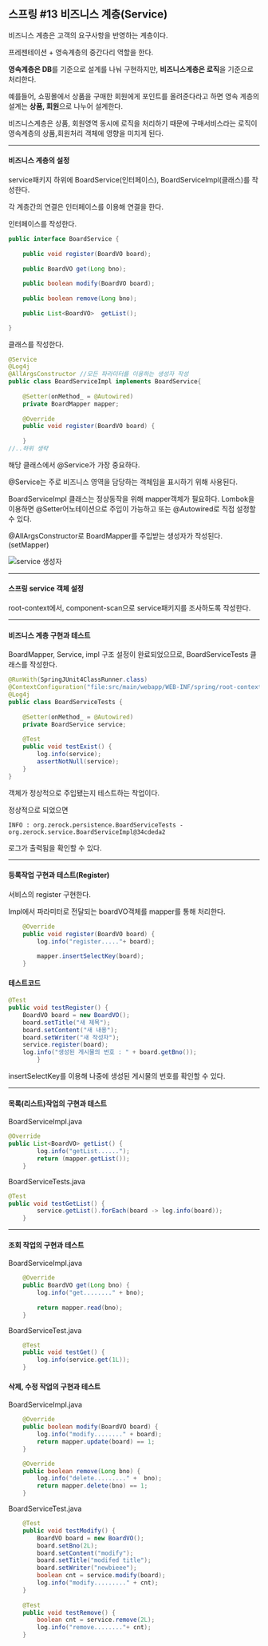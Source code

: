 ## 스프링 #13 비즈니스 계층(Service)





비즈니스 계층은 고객의 요구사항을 반영하는 계층이다.

프레젠테이션 + 영속계층의 중간다리 역할을 한다.

**영속계층은 DB**를 기준으로 설계를 나눠 구현하지만, **비즈니스계층은 로직**을 기준으로 처리한다.



예를들어, 쇼핑몰에서 상품을 구매한 회원에게 포인트를 올려준다라고 하면 영속 계층의 설계는 **상품, 회원**으로 나누어 설계한다.

비즈니스계층은 상품, 회원영역 동시에 로직을 처리하기 때문에 구매서비스라는 로직이 영속계층의 상품,회원처리 객체에 영향을 미치게 된다.



---



#### 비즈니스 계층의 설정

service패키지 하위에 BoardService(인터페이스), BoardServiceImpl(클래스)를 작성한다.

각 계층간의 연결은 인터페이스를 이용해 연결을 한다.



인터페이스를 작성한다.

```java
public interface BoardService {
	
	public void register(BoardVO board);
	
	public BoardVO get(Long bno);
	
	public boolean modify(BoardVO board);
	
	public boolean remove(Long bno);
	
	public List<BoardVO>  getList();

}

```



클래스를 작성한다.

```java
@Service
@Log4j
@AllArgsConstructor //모든 파라미터를 이용하는 생성자 작성
public class BoardServiceImpl implements BoardService{
    
    @Setter(onMethod_ = @Autowired)
	private BoardMapper mapper;
	
	@Override
	public void register(BoardVO board) {
		
	}
//..하위 생략
```

해당 클래스에서 @Service가 가장 중요하다.

@Service는 주로 비즈니스 영역을 담당하는 객체임을 표시하기 위해 사용된다.

BoardServiceImpl 클래스는 정상동작을 위해 mapper객체가 필요하다. Lombok을 이용하면 @Setter어노테이션으로 주입이 가능하고 또는 @Autowired로 직접 설정할 수 있다.



@AllArgsConstructor로 BoardMapper를 주입받는 생성자가 작성된다.(setMapper)

![service 생성자](https://user-images.githubusercontent.com/55486644/82112673-1b72a280-978a-11ea-8cc5-a6fd0acc1aed.JPG)



---

#### 스프링 service 객체 설정

root-context에서, component-scan으로 service패키지를 조사하도록 작성한다.



---

#### 비즈니스 계층 구현과 테스트

BoardMapper, Service, impl 구조 설정이 완료되었으므로, BoardServiceTests 클래스를 작성한다.

```java
@RunWith(SpringJUnit4ClassRunner.class)
@ContextConfiguration("file:src/main/webapp/WEB-INF/spring/root-context.xml")
@Log4j
public class BoardServiceTests {
	
	@Setter(onMethod_ = @Autowired)
	private BoardService service;
	
	@Test
	public void testExist() {
		log.info(service);
		assertNotNull(service);
	}
}

```

객체가 정상적으로 주입됐는지 테스트하는 작업이다.

정상적으로 되었으면 

```
INFO : org.zerock.persistence.BoardServiceTests - org.zerock.service.BoardServiceImpl@34cdeda2
```

로그가 출력됨을 확인할 수 있다.



---

#### 등록작업 구현과 테스트(Register)

서비스의 register 구현한다.

Impl에서 파라미터로 전달되는 boardVO객체를 mapper를 통해 처리한다.

```java
	@Override
	public void register(BoardVO board) {
		log.info("register....."+ board);
		
		mapper.insertSelectKey(board);
	}
```



#### 테스트코드

```java
@Test
public void testRegister() {
	BoardVO board = new BoardVO();
	board.setTitle("새 제목");
	board.setContent("새 내용");
	board.setWriter("새 작성자");
	service.register(board);
	log.info("생성된 게시물의 번호 : " + board.getBno());
		}
```

insertSelectKey를 이용해 나중에 생성된 게시물의 번호를 확인할 수 있다.

---



#### 목록(리스트)작업의 구현과 테스트



BoardServiceImpl.java

```java
@Override
public List<BoardVO> getList() {
		log.info("getList......");
		return (mapper.getList());
	}
```



BoardServiceTests.java

```java
@Test
public void testGetList() {
		service.getList().forEach(board -> log.info(board));
	}
```

---



#### 조회 작업의 구현과 테스트



BoardServiceImpl.java

```java
	@Override
	public BoardVO get(Long bno) {
		log.info("get........" + bno);
		
		return mapper.read(bno);
	}
```



BoardServiceTest.java

```java
	@Test
	public void testGet() {
		log.info(service.get(1L));
	}
```



#### 삭제, 수정 작업의 구현과 테스트



BoardServiceImpl.java

```java
	@Override
	public boolean modify(BoardVO board) {
		log.info("modify........" + board);
		return mapper.update(board) == 1;
	}

	@Override
	public boolean remove(Long bno) {
		log.info("delete........." +  bno);
		return mapper.delete(bno) == 1;
	}
```



BoardServiceTest.java

```java
	@Test
	public void testModify() {
		BoardVO board = new BoardVO();
		board.setBno(2L);
		board.setContent("modify");
		board.setTitle("modifed title");
		board.setWriter("newbieee");
		boolean cnt = service.modify(board);
		log.info("modify........." + cnt);
	}
	
	@Test
	public void testRemove() {
		boolean cnt = service.remove(2L);
		log.info("remove........"+ cnt);
	}
```





